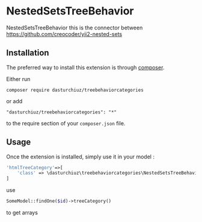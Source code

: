 NestedSetsTreeBehavior
======================
NestedSetsTreeBehavior this is the connector between
https://github.com/creocoder/yii2-nested-sets

Installation
------------

The preferred way to install this extension is through [composer](http://getcomposer.org/download/).

Either run

```
composer require dasturchiuz/treebehaviorcategories
```

or add

```
"dasturchiuz/treebehaviorcategories": "*"
```

to the require section of your `composer.json` file.


Usage
-----

Once the extension is installed, simply use it in your model  :

```php
'htmlTreeCategory'=>[
    'class' => \dasturchiuz\treebehaviorcategories\NestedSetsTreeBehavior::className()
]
```
use
```php
SomeModel::findOne($id)->treeCategory()
```
to get arrays


